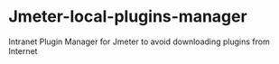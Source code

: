 # Jmeter-local-plugins-manager
Intranet Plugin Manager for Jmeter to avoid downloading plugins from Internet
